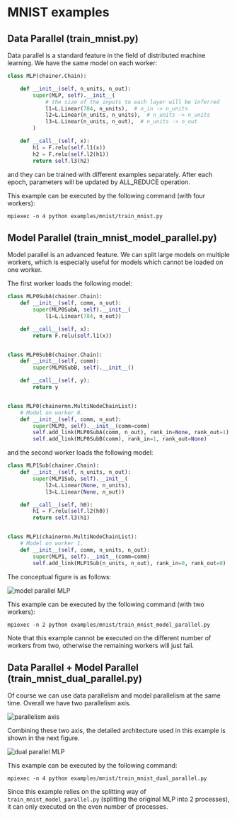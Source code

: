 # MNIST examples

## Data Parallel (train\_mnist.py)

Data parallel is a standard feature in the field of distributed machine learning.
We have the same model on each worker:

```python
class MLP(chainer.Chain):

    def __init__(self, n_units, n_out):
        super(MLP, self).__init__(
            # the size of the inputs to each layer will be inferred
            l1=L.Linear(784, n_units),  # n_in -> n_units
            l2=L.Linear(n_units, n_units),  # n_units -> n_units
            l3=L.Linear(n_units, n_out),  # n_units -> n_out
        )

    def __call__(self, x):
        h1 = F.relu(self.l1(x))
        h2 = F.relu(self.l2(h1))
        return self.l3(h2)
```

and they can be trained with different examples separately.
After each epoch, parameters will be updated by ALL_REDUCE operation.

This example can be executed by the following command (with four workers):
```
mpiexec -n 4 python examples/mnist/train_mnist.py
```

## Model Parallel (train\_mnist\_model\_parallel.py)

Model parallel is an advanced feature.
We can split large models on multiple workers, which is especially useful for models which cannot be loaded on one worker.

The first worker loads the following model:
```python
class MLP0SubA(chainer.Chain):
    def __init__(self, comm, n_out):
        super(MLP0SubA, self).__init__(
            l1=L.Linear(784, n_out))

    def __call__(self, x):
        return F.relu(self.l1(x))


class MLP0SubB(chainer.Chain):
    def __init__(self, comm):
        super(MLP0SubB, self).__init__()

    def __call__(self, y):
        return y


class MLP0(chainermn.MultiNodeChainList):
    # Model on worker 0.
    def __init__(self, comm, n_out):
        super(MLP0, self).__init__(comm=comm)
        self.add_link(MLP0SubA(comm, n_out), rank_in=None, rank_out=1)
        self.add_link(MLP0SubB(comm), rank_in=1, rank_out=None)
```

and the second worker loads the following model:
```python
class MLP1Sub(chainer.Chain):
    def __init__(self, n_units, n_out):
        super(MLP1Sub, self).__init__(
            l2=L.Linear(None, n_units),
            l3=L.Linear(None, n_out))

    def __call__(self, h0):
        h1 = F.relu(self.l2(h0))
        return self.l3(h1)


class MLP1(chainermn.MultiNodeChainList):
    # Model on worker 1.
    def __init__(self, comm, n_units, n_out):
        super(MLP1, self).__init__(comm=comm)
        self.add_link(MLP1Sub(n_units, n_out), rank_in=0, rank_out=0)
```

The conceptual figure is as follows:

![model parallel MLP](./odel_parallel.png)

This example can be executed by the following command (with two workers):
```
mpiexec -n 2 python examples/mnist/train_mnist_model_parallel.py
```
Note that this example cannot be executed on the different number of workers from two, otherwise the remaining workers will just fail.

## Data Parallel + Model Parallel (train\_mnist\_dual\_parallel.py)

Of course we can use data parallelism and model parallelism at the same time.
Overall we have two parallelism axis.

![parallelism axis](./parallelism_axis.png)

Combining these two axis, the detailed architecture used in this example is shown in the next figure.

![dual parallel MLP](./dual_parallel.png)

This example can be executed by the following command:
```
mpiexec -n 4 python examples/mnist/train_mnist_dual_parallel.py
```

Since this example relies on the splitting way of `train_mnist_model_parallel.py` (splitting the original MLP into 2 processes), it can only executed on the even number of processes.
